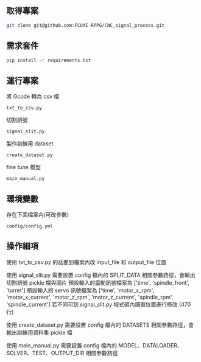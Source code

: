 ## 取得專案

```bash
git clone git@github.com:FCUAI-RPPG/CNC_signal_process.git
```

## 需求套件

```bash
pip install -r requirements.txt
```

## 運行專案

將 Gcode 轉為 csv 檔
```
txt_to_csv.py
```

切割訊號
```
signal_slit.py
```

製作訓練用 dataset
```
create_dataset.py
```

fine tune 模型
```
main_manual.py
```

## 環境變數

存在下面檔案內(可改參數)
```
config/config.yml
```

## 操作細項

使用 txt_to_csv.py 的話要到檔案內改 input_file 和 output_file 位置

使用 signal_slit.py 需要設置 config 檔內的 SPLIT_DATA 相關參數路徑，會輸出切割訊號 pickle 檔與圖片
預設輸入的震動訊號檔案為 ['time', 'spindle_front', 'turret']
預設輸入的 servo 訊號檔案為 ['time', 'motor_x_rpm', 'motor_x_current', 'motor_z_rpm', 'motor_z_current', 'spindle_rpm', 'spindle_current']
若不同可到 signal_slit.py 程式碼內讀取位置進行修改 (470 行)

使用 create_dataset.py 需要設置 config 檔內的 DATASETS 相關參數路徑，會輸出訓練用資料集 pickle 檔

使用 main_manual.py 需要設置 config 檔內的 MODEL、DATALOADER、SOLVER、TEST、OUTPUT_DIR 相關參數路徑
